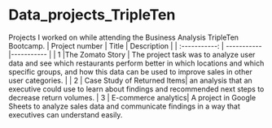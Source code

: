 # Data_projects_TripleTen
Projects I worked on while attending the Business Analysis TripleTen Bootcamp.
| Project number | Title | Description |
| :-----------: | ----------- |----------- |
| 1 |The Zomato Story | The project task was to analyze user data and see which restaurants perform better in which locations and which specific groups, and how this data can be used to improve sales in other user categories. |
| 2 | Case Study of Returned Items| an analysis that an executive could use to learn about findings and recommended  next steps to decrease return volumes.
| 3 | E-commerce analytics| A project in Google Sheets to analyze sales data and communicate findings in a way that executives can understand easily.
 
